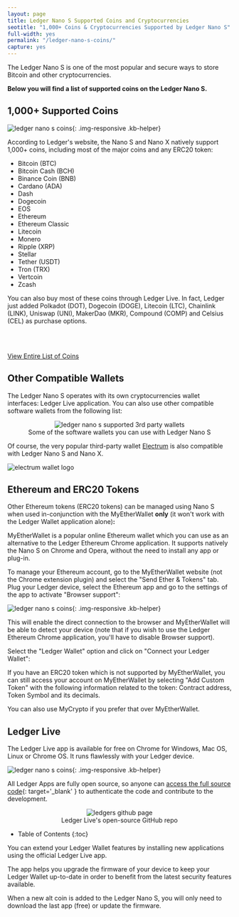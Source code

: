 ```yaml
---
layout: page
title: Ledger Nano S Supported Coins and Cryptocurrencies
seotitle: "1,000+ Coins & Cryptocurrencies Supported by Ledger Nano S"
full-width: yes
permalink: "/ledger-nano-s-coins/"
capture: yes
---
```



The Ledger Nano S  is one of the most popular and secure ways to store Bitcoin and other cryptocurrencies.

**Below you will find a list of supported coins on the Ledger Nano S.**

## 1,000+ Supported Coins

![ledger nano s coins](https://buybitcoinworldwide.com/img/ledgercoins/ledgercoins.png){: .img-responsive .kb-helper}

According to Ledger's website, the Nano S and Nano X natively support 1,000+ coins, including most of the major coins and any ERC20 token:

* Bitcoin (BTC)
* Bitcoin Cash (BCH)
* Binance Coin (BNB)
* Cardano (ADA)
* Dash
* Dogecoin
* EOS
* Ethereum
* Ethereum Classic
* Litecoin
* Monero
* Ripple (XRP)
* Stellar
* Tether (USDT)
* Tron (TRX)
* Vertcoin
* Zcash

You can also buy most of these coins through Ledger Live. In fact, Ledger just added Polkadot (DOT), Dogecoin (DOGE), Litecoin (LTC), Chainlink (LINK), Uniswap (UNI), MakerDao (MKR), Compound (COMP) and Celsius (CEL) as purchase options.

<br>
<br>

<a type="button" href="https://ledger.pxf.io/rnK2by" rel="nofollow noopener" target="_blank" class="btn exchange-btn-top btn-success"><i class="fa fa-bitcoin"></i> View Entire List of Coins</a>

## Other Compatible Wallets

The Ledger Nano S operates with its own cryptocurrencies wallet interfaces: Ledger Live application. You can also use other compatible software wallets from the following list:   

<center>
<img alt="ledger nano s supported 3rd party wallets" src="https://buybitcoinworldwide.com/pages/wallet-reviews/articles/img/supported-wallets.jpg" />
<div class="kb-helper">Some of the software wallets you can use with Ledger Nano S</div>
</center>

Of course, the very popular third-party wallet [Electrum](/wallets/electrum/) is also compatible with Ledger Nano S and Nano X.

![electrum wallet logo](https://buybitcoinworldwide.com/pages/wallet-reviews/articles/electrum/img/electrum4.png)

## Ethereum and ERC20 Tokens

Other Ethereum tokens (ERC20 tokens) can be managed using Nano S when used in-conjunction with the MyEtherWallet **only** (it won't work with the Ledger Wallet application alone)**:**

MyEtherWallet is a popular online Ethereum wallet which you can use as an alternative to the Ledger Ethereum Chrome application. It supports natively the Nano S on Chrome and Opera, without the need to install any app or plug-in.

To manage your Ethereum account, go to the MyEtherWallet website (not the Chrome extension plugin) and select the "Send Ether & Tokens" tab. Plug your Ledger device, select the Ethereum app and go to the settings of the app to activate "Browser support":  

![ledger nano s coins](https://buybitcoinworldwide.com/img/ledgercoins/myether.png){: .img-responsive .kb-helper}

This will enable the direct connection to the browser and MyEtherWallet will be able to detect your device (note that if you wish to use the Ledger Ethereum Chrome application, you'll have to disable Browser support).  

Select the "Ledger Wallet" option and click on "Connect your Ledger Wallet":

If you have an ERC20 token which is not supported by MyEtherWallet, you can still access your account on MyEtherWallet by selecting "Add Custom Token" with the following information related to the token: Contract address, Token Symbol and its decimals.

You can also use MyCrypto if you prefer that over MyEtherWallet.

## Ledger Live

The Ledger Live app is available for free on Chrome for Windows, Mac OS, Linux or Chrome OS. It runs flawlessly with your Ledger device.

![ledger nano s coins](https://buybitcoinworldwide.com/img/ledgercoins/managerapp.png){: .img-responsive .kb-helper}
 
All Ledger Apps are fully open source, so anyone can [access the full source code](https://github.com/LedgerHQ/ledger-live-desktop){: target='_blank' } to authenticate the code and contribute to the development.

<center>
<img alt="ledgers github page" src="https://buybitcoinworldwide.com/pages/wallet-reviews/articles/img/ledger-github.jpg" />
<div class="kb-helper">Ledger Live's open-source GitHub repo</div>
</center>

* Table of Contents
{:toc}

You can extend your Ledger Wallet features by installing new applications using the official Ledger Live app.

The app helps you upgrade the firmware of your device to keep your Ledger Wallet up-to-date in order to benefit from the latest security features available.

When a new alt coin is added to the Ledger Nano S, you will only need to download the last app (free) or update the firmware.  